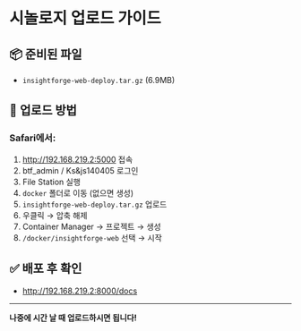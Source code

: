 # 시놀로지 업로드 가이드

## 📦 준비된 파일
- `insightforge-web-deploy.tar.gz` (6.9MB)

## 🚀 업로드 방법

### Safari에서:
1. http://192.168.219.2:5000 접속
2. btf_admin / Ks&js140405 로그인
3. File Station 실행
4. `docker` 폴더로 이동 (없으면 생성)
5. `insightforge-web-deploy.tar.gz` 업로드
6. 우클릭 → 압축 해제
7. Container Manager → 프로젝트 → 생성
8. `/docker/insightforge-web` 선택 → 시작

## ✅ 배포 후 확인
- http://192.168.219.2:8000/docs

---

**나중에 시간 날 때 업로드하시면 됩니다!**

